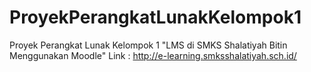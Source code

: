 # ProyekPerangkatLunakKelompok1
Proyek Perangkat Lunak Kelompok 1 "LMS di SMKS Shalatiyah Bitin Menggunakan Moodle"
Link : http://e-learning.smksshalatiyah.sch.id/
